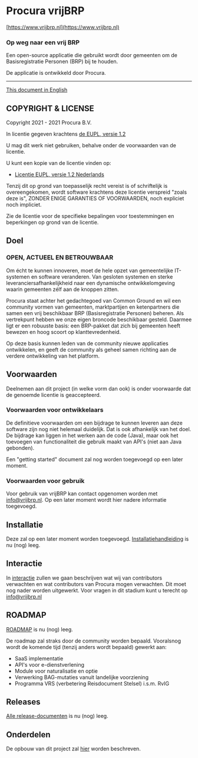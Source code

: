 # Procura vrijBRP

[https://www.vrijbrp.nl](https://www.vrijbrp.nl)

### Op weg naar een vrij BRP

Een open-source applicatie die gebruikt wordt door gemeenten om
de Basisregistratie Personen (BRP) bij te houden. 

De applicatie is ontwikkeld door Procura.

---

[This document in English](English/README.md)

## COPYRIGHT & LICENSE

Copyright 2021 - 2021 Procura B.V.

In licentie gegeven krachtens [de EUPL, versie 1.2](LICENSE.md)

U mag dit werk niet gebruiken, behalve onder de voorwaarden van de
licentie.

U kunt een kopie van de licentie vinden op:

- [Licentie EUPL, versie 1.2 Nederlands](https://joinup.ec.europa.eu/sites/default/files/custom-page/attachment/eupl_v1.2_nl.pdf)

Tenzij dit op grond van toepasselijk recht vereist is of schriftelijk
is overeengekomen, wordt software krachtens deze licentie verspreid
"zoals deze is", ZONDER ENIGE GARANTIES OF VOORWAARDEN, noch expliciet
noch impliciet.

Zie de licentie voor de specifieke bepalingen voor toestemmingen en
beperkingen op grond van de licentie.

## Doel

### OPEN, ACTUEEL EN BETROUWBAAR

Om écht te kunnen innoveren, moet de hele opzet van gemeentelijke
IT-systemen en software veranderen. Van gesloten systemen en sterke
leveranciersafhankelijkheid naar een dynamische ontwikkelomgeving
waarin gemeenten zélf aan de knoppen zitten.

Procura staat achter het gedachtegoed van Common Ground en wil een
community vormen van gemeenten, marktpartijen en ketenpartners die
samen een vrij beschikbaar BRP (Basisregistratie Personen) beheren.
Als vertrekpunt hebben we onze eigen broncode beschikbaar gesteld.
Daarmee ligt er een robuuste basis: een BRP-pakket dat zich bij
gemeenten heeft bewezen en hoog scoort op klanttevredenheid.

Op deze basis kunnen leden van de community nieuwe applicaties
ontwikkelen, en geeft de community als geheel samen richting aan de
verdere ontwikkeling van het platform.

## Voorwaarden

Deelnemen aan dit project (in welke vorm dan ook) is onder voorwaarde
dat de genoemde licentie is geaccepteerd.

### Voorwaarden voor ontwikkelaars

De definitieve voorwaarden om een bijdrage te kunnen leveren aan deze
software zijn nog niet helemaal duidelijk. Dat is ook afhankelijk van
het doel. De bijdrage kan liggen in het werken aan de code (Java),
maar ook het toevoegen van functionaliteit die gebruik maakt van API's
(niet aan Java gebonden).

Een "getting started" document zal nog worden toegevoegd op een later
moment.

### Voorwaarden voor gebruik

Voor gebruik van vrijBRP kan contact opgenomen worden met info@vrijbrp.nl.
Op een later moment wordt hier nadere informatie toegevoegd.

## Installatie

Deze zal op een later moment worden toegevoegd.
[Installatiehandleiding](INSTALL.md) is nu (nog) leeg.

## Interactie

In [interactie](INTERACTION.md) zullen we gaan beschrijven wat wij van
contributors verwachten en wat contributors van Procura mogen verwachten.
Dit moet nog nader worden uitgewerkt. Voor vragen in dit stadium kunt u
terecht op info@vrijbrp.nl

## ROADMAP

[ROADMAP](ROADMAP.md) is nu (nog) leeg.

De roadmap zal straks door de community worden bepaald. Vooralsnog wordt
de komende tijd (tenzij anders wordt bepaald) gewerkt aan:

- SaaS implementatie
- API's voor e-dienstverlening
- Module voor naturalisatie en optie
- Verwerking BAG-mutaties vanuit landelijke voorziening
- Programma VRS (verbetering Reisdocument Stelsel) i.s.m. RvIG

## Releases

[Alle release-documenten](Release/Releases.md) is nu (nog) leeg.

## Onderdelen

De opbouw van dit project zal [hier](PROJECT.md) worden beschreven.
